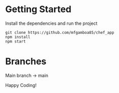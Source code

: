 # Getting Started
Install the dependencies and run the project
```
git clone https://github.com/mfgamboa85/chef_app
npm install
npm start
```

# Branches
Main branch -> main


Happy Coding!